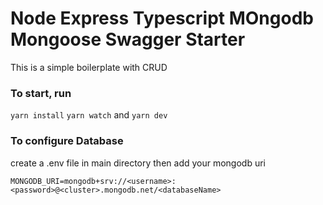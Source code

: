 # Node Express Typescript MOngodb Mongoose Swagger Starter

This is a simple boilerplate with CRUD

### To start, run

`yarn install` `yarn watch` and `yarn dev`

### To configure Database

create a .env file in main directory then add your mongodb uri

```
MONGODB_URI=mongodb+srv://<username>:<password>@<cluster>.mongodb.net/<databaseName>
```
